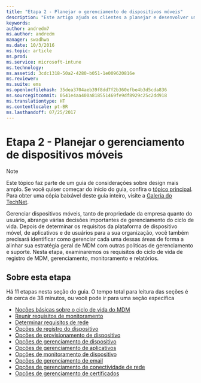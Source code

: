 ```yaml
---
title: "Etapa 2 - Planejar o gerenciamento de dispositivos móveis"
description: "Este artigo ajuda os clientes a planejar e desenvolver uma implementação de gerenciamento de dispositivo móvel da Microsoft usando o Enterprise Mobility + Security."
keywords: 
author: andredm7
ms.author: andredm
manager: swadhwa
ms.date: 10/3/2016
ms.topic: article
ms.prod: 
ms.service: microsoft-intune
ms.technology: 
ms.assetid: 3cdc1318-50a2-4280-b051-1e009620816e
ms.reviewer: 
ms.suite: ems
ms.openlocfilehash: 35dea3704aeb39f8dd7f2b360efbe4b3d5cda836
ms.sourcegitcommit: 0541e4aa400a818551469fe9df8929c25c2dd918
ms.translationtype: HT
ms.contentlocale: pt-BR
ms.lasthandoff: 07/25/2017
---
```

# <a name="step-2---plan-for-mobile-device-management"></a>Etapa 2 - Planejar o gerenciamento de dispositivos móveis

>[!NOTE]
>Este tópico faz parte de um guia de considerações sobre design mais amplo. Se você quiser começar do início do guia, confira o [tópico principal](mdm-design-considerations-guide.md). Para obter uma cópia baixável deste guia inteiro, visite a [Galeria do TechNet](https://gallery.technet.microsoft.com/Mobile-Device-Management-7d401582).

Gerenciar dispositivos móveis, tanto de propriedade da empresa quanto do usuário, abrange várias decisões importantes de gerenciamento do ciclo de vida. Depois de determinar os requisitos da plataforma de dispositivo móvel, de aplicativos e de usuários para a sua organização, você também precisará identificar como gerenciar cada uma dessas áreas de forma a alinhar sua estratégia geral de MDM com outras políticas de gerenciamento e suporte. Nesta etapa, examinaremos os requisitos do ciclo de vida de registro de MDM, gerenciamento, monitoramento e relatórios.

## <a name="about-this-step"></a>Sobre esta etapa

Há 11 etapas nesta seção do guia. O tempo total para leitura das seções é de cerca de 38 minutos, ou você pode ir para uma seção específica

- [Noções básicas sobre o ciclo de vida do MDM](mdm-understand-mdm-lifecycle.md)
- [Reunir requisitos de monitoramento](mdm-gather-monitoring-requirements.md)
- [Determinar requisitos de rede](mdm-determine-network-requirements.md)
- [Opções de registro do dispositivo](mdm-device-enrollment-options.md)
- [Opções de provisionamento de dispositivo](mdm-device-provisioning-options.md)
- [Opções de gerenciamento de dispositivo](mdm-device-management-options.md)
- [Opções de gerenciamento de aplicativos](mdm-application-management-options.md)
- [Opções de monitoramento de dispositivo](mdm-device-monitoring-options.md)
- [Opções de gerenciamento de email](mdm-email-management-options.md)
- [Opções de gerenciamento de conectividade de rede](mdm-network-connectivity-management-options.md)
- [Opções de gerenciamento de certificados](mdm-certificate-management-options.md)
